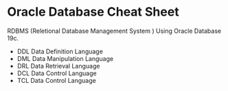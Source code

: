 # Oracle Database Cheat Sheet
RDBMS (Reletional Database Management System ) Using Oracle Database 19c.

-   DDL Data Definition Language
-   DML Data Manipulation Language
-   DRL Data Retrieval Language
-   DCL Data Control Language
-   TCL Data Control Language